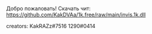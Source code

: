 Добро пожаловать!
Скачать чит: 
https://github.com/KakDVAa/1k.free/raw/main/invis.1k.dll



creators: 
KakRAZz#7516
1290#0414
